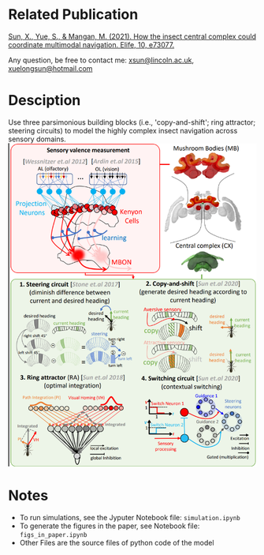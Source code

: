 # Related Publication
[Sun, X., Yue, S., & Mangan, M. (2021). How the insect central complex could coordinate multimodal navigation. Elife, 10, e73077.](https://elifesciences.org/articles/73077)

Any question, be free to contact me: xsun@lincoln.ac.uk, xuelongsun@hotmail.com

# Desciption
Use three parsimonious building blocks (i.e., 'copy-and-shift'; ring attractor; steering circuits) to model the highly complex insect navigation across sensory domains. 
![](building_blocks.png 'building blocks of the model')

# Notes
- To run simulations, see the Jyputer Notebook file: `simulation.ipynb`
- To generate the figures in the paper, see Notebook file: `figs_in_paper.ipynb`
- Other Files are the source files of python code of the model

